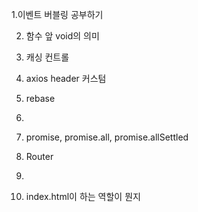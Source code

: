 1.이벤트 버블링 공부하기

2. 함수 앞 void의 의미
3. 캐싱 컨트롤
4. axios header 커스텀
5. rebase
6.
7. promise, promise.all, promise.allSettled
8. Router
9.
10. index.html이 하는 역할이 뭔지

    <meta property="og:url" content="https://dash.splash.im/" />
    <meta property="og:type" content="Sui dApp by Cosmostation" />
    <meta property="og:title" content="Splash - Sui Staking dApp" />
